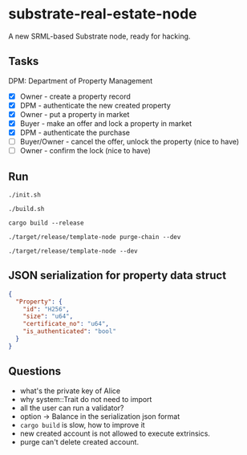 # substrate-real-estate-node

A new SRML-based Substrate node, ready for hacking.

## Tasks
DPM: Department of Property Management

* [x] Owner - create a property record
* [x] DPM - authenticate the new created property
* [x] Owner - put a property in market
* [x] Buyer - make an offer and lock a property in market
* [x] DPM - authenticate the purchase
* [ ] Buyer/Owner - cancel the offer, unlock the property (nice to have)
* [ ] Owner - confirm the lock (nice to have)

## Run
```shell
./init.sh

./build.sh

cargo build --release

./target/release/template-node purge-chain --dev

./target/release/template-node --dev
```

## JSON serialization for property data struct
```json
{
  "Property": {
    "id": "H256",
    "size": "u64",
    "certificate_no": "u64",
    "is_authenticated": "bool"
  }
}
```

## Questions
* what's the private key of Alice
* why system::Trait do not need to import
* all the user can run a validator?
* option<Balance> -> Balance in the serialization json format
* `cargo build` is slow, how to improve it
* new created account is not allowed to execute extrinsics.
* purge can't delete created account.
